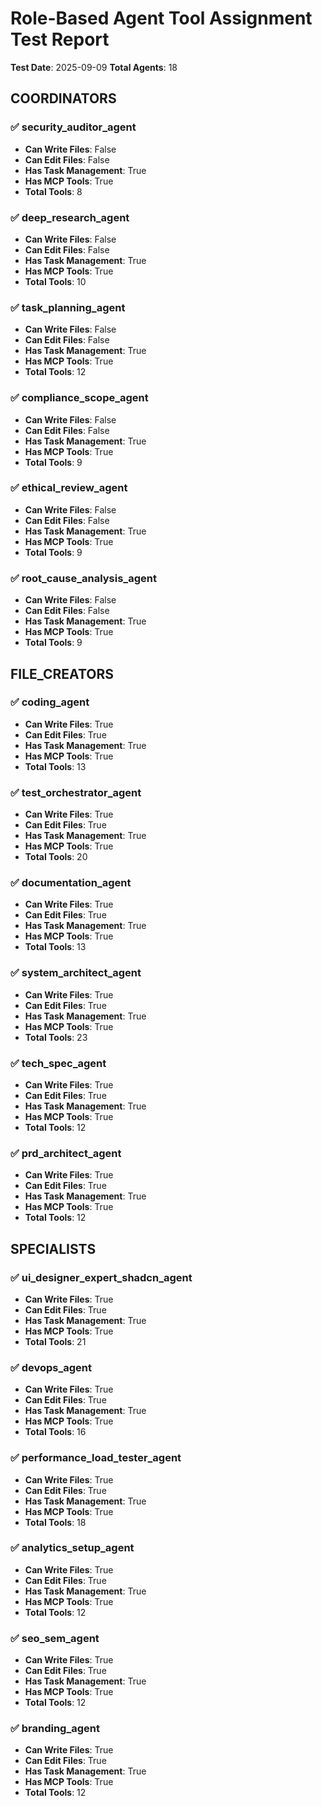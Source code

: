 # Role-Based Agent Tool Assignment Test Report
**Test Date**: 2025-09-09
**Total Agents**: 18

## COORDINATORS

### ✅ security_auditor_agent
- **Can Write Files**: False
- **Can Edit Files**: False
- **Has Task Management**: True
- **Has MCP Tools**: True
- **Total Tools**: 8

### ✅ deep_research_agent
- **Can Write Files**: False
- **Can Edit Files**: False
- **Has Task Management**: True
- **Has MCP Tools**: True
- **Total Tools**: 10

### ✅ task_planning_agent
- **Can Write Files**: False
- **Can Edit Files**: False
- **Has Task Management**: True
- **Has MCP Tools**: True
- **Total Tools**: 12

### ✅ compliance_scope_agent
- **Can Write Files**: False
- **Can Edit Files**: False
- **Has Task Management**: True
- **Has MCP Tools**: True
- **Total Tools**: 9

### ✅ ethical_review_agent
- **Can Write Files**: False
- **Can Edit Files**: False
- **Has Task Management**: True
- **Has MCP Tools**: True
- **Total Tools**: 9

### ✅ root_cause_analysis_agent
- **Can Write Files**: False
- **Can Edit Files**: False
- **Has Task Management**: True
- **Has MCP Tools**: True
- **Total Tools**: 9

## FILE_CREATORS

### ✅ coding_agent
- **Can Write Files**: True
- **Can Edit Files**: True
- **Has Task Management**: True
- **Has MCP Tools**: True
- **Total Tools**: 13

### ✅ test_orchestrator_agent
- **Can Write Files**: True
- **Can Edit Files**: True
- **Has Task Management**: True
- **Has MCP Tools**: True
- **Total Tools**: 20

### ✅ documentation_agent
- **Can Write Files**: True
- **Can Edit Files**: True
- **Has Task Management**: True
- **Has MCP Tools**: True
- **Total Tools**: 13

### ✅ system_architect_agent
- **Can Write Files**: True
- **Can Edit Files**: True
- **Has Task Management**: True
- **Has MCP Tools**: True
- **Total Tools**: 23

### ✅ tech_spec_agent
- **Can Write Files**: True
- **Can Edit Files**: True
- **Has Task Management**: True
- **Has MCP Tools**: True
- **Total Tools**: 12

### ✅ prd_architect_agent
- **Can Write Files**: True
- **Can Edit Files**: True
- **Has Task Management**: True
- **Has MCP Tools**: True
- **Total Tools**: 12

## SPECIALISTS

### ✅ ui_designer_expert_shadcn_agent
- **Can Write Files**: True
- **Can Edit Files**: True
- **Has Task Management**: True
- **Has MCP Tools**: True
- **Total Tools**: 21

### ✅ devops_agent
- **Can Write Files**: True
- **Can Edit Files**: True
- **Has Task Management**: True
- **Has MCP Tools**: True
- **Total Tools**: 16

### ✅ performance_load_tester_agent
- **Can Write Files**: True
- **Can Edit Files**: True
- **Has Task Management**: True
- **Has MCP Tools**: True
- **Total Tools**: 18

### ✅ analytics_setup_agent
- **Can Write Files**: True
- **Can Edit Files**: True
- **Has Task Management**: True
- **Has MCP Tools**: True
- **Total Tools**: 12

### ✅ seo_sem_agent
- **Can Write Files**: True
- **Can Edit Files**: True
- **Has Task Management**: True
- **Has MCP Tools**: True
- **Total Tools**: 12

### ✅ branding_agent
- **Can Write Files**: True
- **Can Edit Files**: True
- **Has Task Management**: True
- **Has MCP Tools**: True
- **Total Tools**: 12
